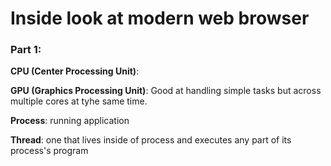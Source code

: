 # Inside look at modern web browser



### Part 1:



**CPU (Center Processing Unit)**: 

**GPU (Graphics Processing Unit)**: Good at handling simple tasks but across multiple cores at tyhe same time.

**Process**: running application

**Thread**: one that lives inside of process and executes any part of its process's program